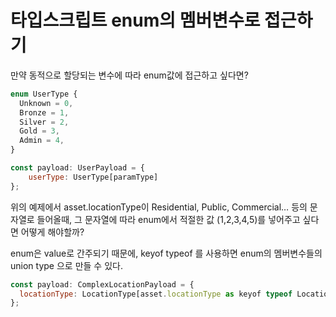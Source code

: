 # 타입스크립트 enum의 멤버변수로 접근하기

만약 동적으로 할당되는 변수에 따라 enum값에 접근하고 싶다면?

```jsx
enum UserType {
  Unknown = 0,
  Bronze = 1,
  Silver = 2,
  Gold = 3,
  Admin = 4,
}

const payload: UserPayload = {
	userType: UserType[paramType]
};
```

위의 예제에서 asset.locationType이 Residential, Public, Commercial… 등의 문자열로 들어올때, 그 문자열에 따라 enum에서 적절한 값 (1,2,3,4,5)를 넣어주고 싶다면 어떻게 해야할까?

enum은 value로 간주되기 때문에, keyof typeof 를 사용하면 enum의 멤버변수들의 union type 으로 만들 수 있다.

```jsx
const payload: ComplexLocationPayload = {
  locationType: LocationType[asset.locationType as keyof typeof LocationType],
};
```
